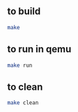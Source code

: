 ## to build

```bash
make
```

## to run in qemu

```bash
make run
```

## to clean

```bash
make clean
```

